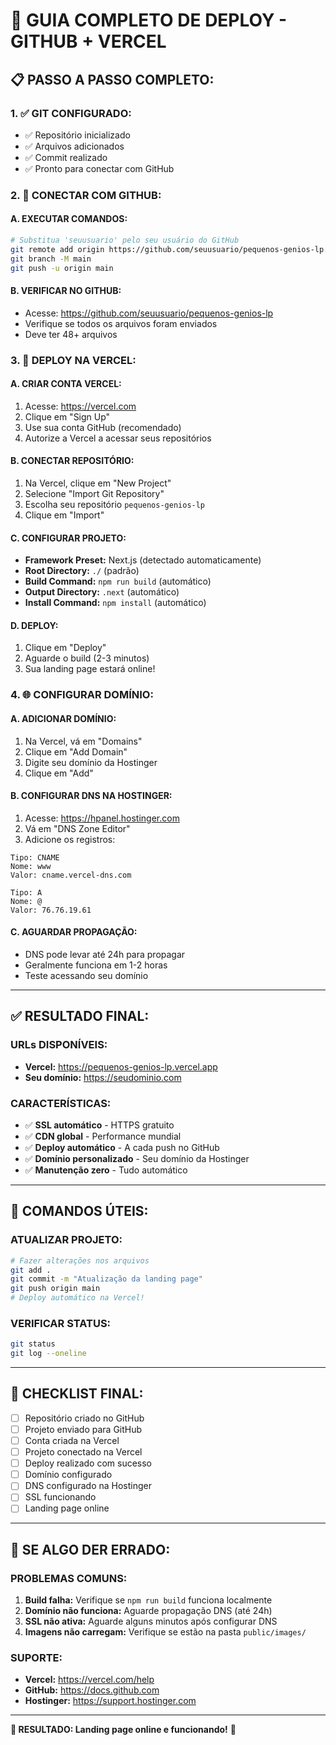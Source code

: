 # 🚀 GUIA COMPLETO DE DEPLOY - GITHUB + VERCEL

## 📋 **PASSO A PASSO COMPLETO:**

### **1. ✅ GIT CONFIGURADO:**
- ✅ Repositório inicializado
- ✅ Arquivos adicionados
- ✅ Commit realizado
- ✅ Pronto para conectar com GitHub

### **2. 🔗 CONECTAR COM GITHUB:**

#### **A. EXECUTAR COMANDOS:**
```bash
# Substitua 'seuusuario' pelo seu usuário do GitHub
git remote add origin https://github.com/seuusuario/pequenos-genios-lp.git
git branch -M main
git push -u origin main
```

#### **B. VERIFICAR NO GITHUB:**
- Acesse: https://github.com/seuusuario/pequenos-genios-lp
- Verifique se todos os arquivos foram enviados
- Deve ter 48+ arquivos

### **3. 🚀 DEPLOY NA VERCEL:**

#### **A. CRIAR CONTA VERCEL:**
1. Acesse: https://vercel.com
2. Clique em "Sign Up"
3. Use sua conta GitHub (recomendado)
4. Autorize a Vercel a acessar seus repositórios

#### **B. CONECTAR REPOSITÓRIO:**
1. Na Vercel, clique em "New Project"
2. Selecione "Import Git Repository"
3. Escolha seu repositório `pequenos-genios-lp`
4. Clique em "Import"

#### **C. CONFIGURAR PROJETO:**
- **Framework Preset:** Next.js (detectado automaticamente)
- **Root Directory:** `./` (padrão)
- **Build Command:** `npm run build` (automático)
- **Output Directory:** `.next` (automático)
- **Install Command:** `npm install` (automático)

#### **D. DEPLOY:**
1. Clique em "Deploy"
2. Aguarde o build (2-3 minutos)
3. Sua landing page estará online!

### **4. 🌐 CONFIGURAR DOMÍNIO:**

#### **A. ADICIONAR DOMÍNIO:**
1. Na Vercel, vá em "Domains"
2. Clique em "Add Domain"
3. Digite seu domínio da Hostinger
4. Clique em "Add"

#### **B. CONFIGURAR DNS NA HOSTINGER:**
1. Acesse: https://hpanel.hostinger.com
2. Vá em "DNS Zone Editor"
3. Adicione os registros:

```
Tipo: CNAME
Nome: www
Valor: cname.vercel-dns.com

Tipo: A
Nome: @
Valor: 76.76.19.61
```

#### **C. AGUARDAR PROPAGAÇÃO:**
- DNS pode levar até 24h para propagar
- Geralmente funciona em 1-2 horas
- Teste acessando seu domínio

---

## ✅ **RESULTADO FINAL:**

### **URLs DISPONÍVEIS:**
- **Vercel:** https://pequenos-genios-lp.vercel.app
- **Seu domínio:** https://seudominio.com

### **CARACTERÍSTICAS:**
- ✅ **SSL automático** - HTTPS gratuito
- ✅ **CDN global** - Performance mundial
- ✅ **Deploy automático** - A cada push no GitHub
- ✅ **Domínio personalizado** - Seu domínio da Hostinger
- ✅ **Manutenção zero** - Tudo automático

---

## 🔧 **COMANDOS ÚTEIS:**

### **ATUALIZAR PROJETO:**
```bash
# Fazer alterações nos arquivos
git add .
git commit -m "Atualização da landing page"
git push origin main
# Deploy automático na Vercel!
```

### **VERIFICAR STATUS:**
```bash
git status
git log --oneline
```

---

## 🎯 **CHECKLIST FINAL:**

- [ ] Repositório criado no GitHub
- [ ] Projeto enviado para GitHub
- [ ] Conta criada na Vercel
- [ ] Projeto conectado na Vercel
- [ ] Deploy realizado com sucesso
- [ ] Domínio configurado
- [ ] DNS configurado na Hostinger
- [ ] SSL funcionando
- [ ] Landing page online

---

## 🚨 **SE ALGO DER ERRADO:**

### **PROBLEMAS COMUNS:**
1. **Build falha:** Verifique se `npm run build` funciona localmente
2. **Domínio não funciona:** Aguarde propagação DNS (até 24h)
3. **SSL não ativa:** Aguarde alguns minutos após configurar DNS
4. **Imagens não carregam:** Verifique se estão na pasta `public/images/`

### **SUPORTE:**
- **Vercel:** https://vercel.com/help
- **GitHub:** https://docs.github.com
- **Hostinger:** https://support.hostinger.com

---

**🎉 RESULTADO: Landing page online e funcionando!** 🚀
